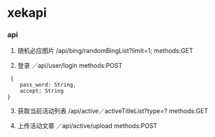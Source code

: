 # xekapi
### api
1. 随机必应图片
/api/bing/randomBingList?limit=1;
methods:GET

2. 登录
／api/user/login
methods:POST
```
 {
    pass_word: String,
    accept: String
}
```
3. 获取当前活动列表
/api/active／activeTitleList?type=?
methods:GET

4. 上传活动文章
／api/active/upload
methods:POST
``` json


```